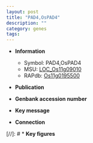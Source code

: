 ```yaml
---
layout: post
title: "PAD4,OsPAD4"
description: ""
category: genes
tags: 
---
```


* **Information**  
    + Symbol: PAD4,OsPAD4  
    + MSU: [LOC_Os11g09010](http://rice.uga.edu/cgi-bin/ORF_infopage.cgi?orf=LOC_Os11g09010)  
    + RAPdb: [Os11g0195500](http://rapdb.dna.affrc.go.jp/viewer/gbrowse_details/irgsp1?name=Os11g0195500)  

* **Publication**  

* **Genbank accession number**  

* **Key message**  

* **Connection**  

[//]: # * **Key figures**  


